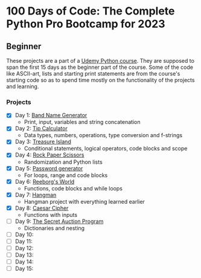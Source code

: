 # 100 Days of Code: The Complete Python Pro Bootcamp for 2023

## Beginner

These projects are a part of a [Udemy Python course](https://www.udemy.com/course/100-days-of-code/). They are supposed to span the first 15 days as the beginner part of the course. Some of the code like ASCII-art, lists and starting print statements are from the course's starting code so as to spend time mostly on the functionality of the projects and learning.

### Projects

- [X] Day 1: [Band Name Generator](https://github.com/Aapok0/100_days_of_python_beginner/tree/main/day1_band_name_generator)
  - Print, input, variables and string concatenation
- [X] Day 2: [Tip Calculator](https://github.com/Aapok0/100_days_of_python_beginner/tree/main/day2_tip_calculator)
  - Data types, numbers, operations, type conversion and f-strings
- [X] Day 3: [Treasure Island](https://github.com/Aapok0/100_days_of_python_beginner/tree/main/day3_treasure_island)
  - Conditional statements, logical operators, code blocks and scope
- [X] Day 4: [Rock Paper Scissors](https://github.com/Aapok0/100_days_of_python_beginner/tree/main/day4_rock_paper_scissors)
  - Randomization and Python lists
- [X] Day 5: [Password generator](https://github.com/Aapok0/100_days_of_python_beginner/tree/main/day5_password_generator)
  - For loops, range and code blocks
- [X] Day 6: [Reeborg's World](https://github.com/Aapok0/100_days_of_python_beginner/tree/main/day6_reeborgs_world)
  - Functions, code blocks and while loops
- [X] Day 7: [Hangman](https://github.com/Aapok0/100_days_of_python_beginner/tree/main/day7_hangman)
  - Hangman project with everything learned earlier
- [X] Day 8: [Caesar Cipher](https://github.com/Aapok0/100_days_of_python_beginner/tree/main/day8_caesar_cipher)
  - Functions with inputs
- [ ] Day 9: [The Secret Auction Program]()
  - Dictionaries and nesting
- [ ] Day 10: []()
- [ ] Day 11: []()
- [ ] Day 12: []()
- [ ] Day 13: []()
- [ ] Day 14: []()
- [ ] Day 15: []()
